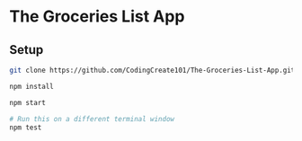 # The Groceries List App

## Setup

```sh
git clone https://github.com/CodingCreate101/The-Groceries-List-App.git

npm install

npm start

# Run this on a different terminal window
npm test
```
